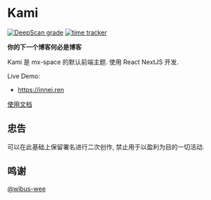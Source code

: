 # Kami

[![DeepScan grade](https://deepscan.io/api/teams/7938/projects/10822/branches/154495/badge/grade.svg)](https://deepscan.io/dashboard#view=project&tid=7938&pid=10822&bid=154495)
[![time tracker](https://wakatime.com/badge/github/mx-space/web.svg)](https://wakatime.com/badge/github/mx-space/web)

**你的下一个博客何必是博客**

Kami 是 mx-space 的默认前端主题. 使用 React NextJS 开发.

Live Demo:

- <https://innei.ren>

[使用文档](https://wibus.gitee.io/docs/mix-space/#/)

## 忠告

可以在此基础上保留署名进行二次创作, 禁止用于以盈利为目的一切活动.

## 鸣谢

[@wibus-wee](https://github.com/wibus-wee)
